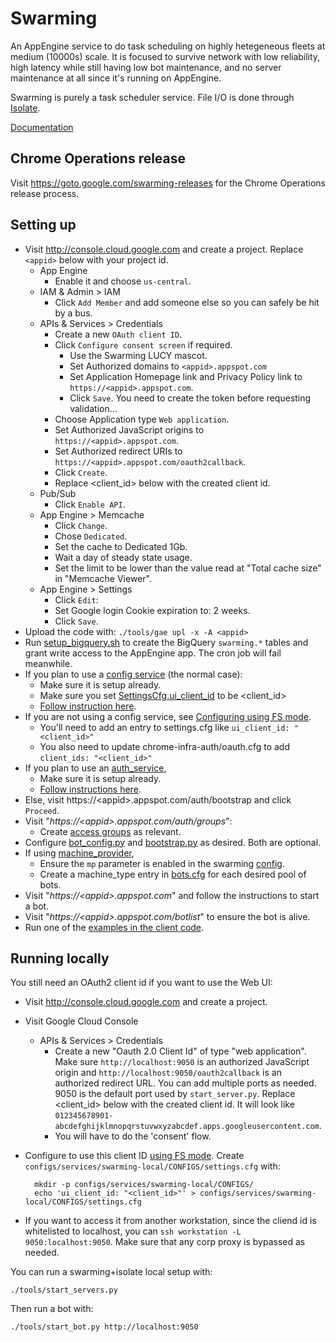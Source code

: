 # Swarming

An AppEngine service to do task scheduling on highly hetegeneous fleets at
medium (10000s) scale. It is focused to survive network with low reliability,
high latency while still having low bot maintenance, and no server maintenance
at all since it's running on AppEngine.

Swarming is purely a task scheduler service. File I/O is done through
[Isolate](../isolate).


[Documentation](doc)


## Chrome Operations release

Visit https://goto.google.com/swarming-releases for the Chrome Operations
release process.


## Setting up

*   Visit http://console.cloud.google.com and create a project. Replace
    `<appid>` below with your project id.
    *   App Engine
        *   Enable it and choose `us-central`.
    *   IAM & Admin > IAM
        *   Click `Add Member` and add someone else so you can safely be hit by
            a bus.
    *   APIs & Services > Credentials
        *   Create a new `OAuth client ID`.
        *   Click `Configure consent screen` if required.
            *   Use the Swarming LUCY mascot.
            *   Set Authorized domains to `<appid>.appspot.com`
            *   Set Application Homepage link and Privacy Policy link to
                `https://<appid>.appspot.com`.
            *   Click `Save`. You need to create the token before requesting
                validation...
        *   Choose Application type `Web application`.
        *   Set Authorized JavaScript origins to `https://<appid>.appspot.com`.
        *   Set Authorized redirect URIs to `https://<appid>.appspot.com/oauth2callback`.
        *   Click `Create`.
        *   Replace \<client_id\> below with the created client id.
    *   Pub/Sub
        *   Click `Enable API`.
    *   App Engine > Memcache
        *   Click `Change`.
        *   Chose `Dedicated`.
        *   Set the cache to Dedicated 1Gb.
        *   Wait a day of steady state usage.
        *   Set the limit to be lower than the value read at "Total cache
            size" in "Memcache Viewer".
    *   App Engine > Settings
        *   Click `Edit`:
        *   Set Google login Cookie expiration to: 2 weeks.
        *   Click `Save`.
*   Upload the code with: `./tools/gae upl -x -A <appid>`
*   Run [setup_bigquery.sh](setup_bigquery.sh) to create the BigQuery
    `swarming.*` tables and grant write access to the AppEngine app. The cron
    job will fail meanwhile.
*   If you plan to use a [config service](../config_service) (the normal case):
    *   Make sure it is setup already.
    *   Make sure you set
        [SettingsCfg.ui_client_id](https://chromium.googlesource.com/infra/luci/luci-py/+/master/appengine/swarming/proto/config.proto)
        to be \<client_id\>
    *   [Follow instruction
        here](../components/components/config/#linking-to-the-config-service).
*   If you are not using a config service, see [Configuring using FS
    mode](https://chromium.googlesource.com/infra/luci/luci-py/+/master/appengine/components/components/config/README.md#fs-mode).
    *   You'll need to add an entry to settings.cfg like `ui_client_id:
        "<client_id>"`
    *   You also need to update chrome-infra-auth/oauth.cfg to add `client_ids:
        "<client_id>"`
*   If you plan to use an [auth_service](../auth_service),
    *   Make sure it is setup already.
    *   [Follow instructions
        here](../auth_service#linking-other-services-to-auth_service).
*   Else, visit https://\<appid\>.appspot.com/auth/bootstrap and click
    `Proceed`.
*   Visit "_https://\<appid\>.appspot.com/auth/groups_":
    *   Create [access groups](doc/Access-Groups.md) as relevant.
*   Configure [bot_config.py](swarming_bot/config/bot_config.py) and
    [bootstrap.py](swarming_bot/config/bootstrap.py) as desired. Both are
    optional.
*   If using [machine_provider](../machine_provider),
    *   Ensure the `mp` parameter is enabled in the swarming
        [config](https://chromium.googlesource.com/infra/luci/luci-py/+/master/appengine/swarming/proto/config.proto).
    *   Create a machine\_type entry in [bots.cfg](./proto/bots.proto) for each desired pool of bots.
*   Visit "_https://\<appid\>.appspot.com_" and follow the instructions to start
    a bot.
*   Visit "_https://\<appid\>.appspot.com/botlist_" to ensure the bot is
    alive.
*   Run one of the [examples in the client code](../../client/example).


## Running locally

You still need an OAuth2 client id if you want to use the Web UI:

*   Visit http://console.cloud.google.com and create a project.
*   Visit Google Cloud Console
    *   APIs & Services > Credentials
        *   Create a new "Oauth 2.0 Client Id" of type "web application". Make
            sure `http://localhost:9050` is an authorized JavaScript origin
            and `http://localhost:9050/oauth2callback` is an authorized
            redirect URL. You can add multiple ports as needed. 9050 is the
            default port used by `start_server.py`. Replace \<client_id\> below
            with the created client id. It will look like
            `012345678901-abcdefghijklmnopqrstuvwxyzabcdef.apps.googleusercontent.com`.
        *   You will have to do the 'consent' flow.
*   Configure to use this client ID [using FS
    mode](https://chromium.googlesource.com/infra/luci/luci-py/+/master/appengine/components/components/config/README.md#fs-mode).
    Create `configs/services/swarming-local/CONFIGS/settings.cfg` with:

          mkdir -p configs/services/swarming-local/CONFIGS/
          echo 'ui_client_id: "<client_id>"' > configs/services/swarming-local/CONFIGS/settings.cfg

*   If you want to access it from another workstation, since the cliend id is
    whitelisted to localhost, you can `ssh workstation -L 9050:localhost:9050`.
    Make sure that any corp proxy is bypassed as needed.

You can run a swarming+isolate local setup with:

    ./tools/start_servers.py

Then run a bot with:

    ./tools/start_bot.py http://localhost:9050

